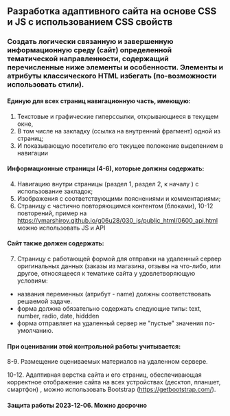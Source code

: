 ## Разработка адаптивного сайта на основе CSS и JS с использованием CSS свойств

### Создать логически связанную и завершенную информационную среду (сайт) определенной тематической направленности, содержащий перечисленные ниже элементы и особенности. Элементы и атрибуты классического HTML избегать (по-возможности использовать стили).
####	Единую для всех страниц навигационную часть, имеющую:
1.	Текстовые и графические гиперссылки, открывающиеся в текущем окне,
2.	В том числе на закладку (ссылка на внутренний фрагмент) одной из страниц;
3.	И показывающую посетителю его текущее положение выделением в навигации
#### Информационные страницы (4-6), которые должны содержать:
4.	Навигацию внутри страницы (раздел 1, раздел 2, к началу )  с использование закладок;
5.	Изображения с соответствующими пояснениями и комментариями;
6.	Страницу с частично повторяющимся контентом (блоками), 10-12 повторений,  пример на https://vmarshirov.github.io/g06u28/030_js/public_html/0600_api.html можно использовать JS и АРI

#### Cайт также должен содержать:
7.	Страницу с работающей формой для отправки на удаленный сервер оригинальных данных (заказы из магазина, отзывы на что-либо, или другое, относящееся к тематике сайта у удовлетворяющую условиям:
  - названия переменных (атрибут - name) должны соответствовать решаемой задаче.
  - форма должна обязательно содержать следующие типы: text, number, radio, date,  hiddden
  - форма отправляет на удаленный сервер не "пустые" значения по-умолчанию.


#### При оценивании этой контрольной работы учитывается:
8-9. Размещение оцениваемых материалов на удаленном сервере.

10-12. Адаптивная верстка сайта и его страниц, обеспечивающая корректное отображение сайта на всех устройствах (десктоп, планшет, смартфон) , можно использовать Bootstrap (https://getbootstrap.com/). 


#### Защита работы 2023-12-06. Можно досрочно
<!--
#### Защита с опозданием - минус 2 балла за контрольную
--.
